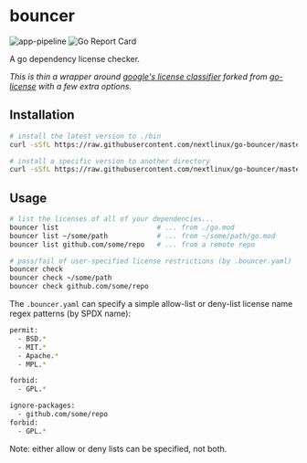 # bouncer

![app-pipeline](https://github.com/nextlinux/go-bouncer/workflows/app-pipeline/badge.svg)
![Go Report Card](https://goreportcard.com/badge/github.com/nextlinux/go-bouncer)

A go dependency license checker.

*This is thin a wrapper around [google's license classifier](https://www.github.com/google/licenseclassifier) forked from [go-license](https://www.github.com/google/go-licenses) with a few extra options.*

## Installation

```bash
# install the latest version to ./bin
curl -sSfL https://raw.githubusercontent.com/nextlinux/go-bouncer/master/bouncer.sh | sh 

# install a specific version to another directory
curl -sSfL https://raw.githubusercontent.com/nextlinux/go-bouncer/master/bouncer.sh | sh -s -- -b ./path/to/bin v1.26.0
```

## Usage

```bash
# list the licenses of all of your dependencies...
bouncer list                        # ... from ./go.mod
bouncer list ~/some/path            # ... from ~/some/path/go.mod
bouncer list github.com/some/repo   # ... from a remote repo

# pass/fail of user-specified license restrictions (by .bouncer.yaml)
bouncer check
bouncer check ~/some/path
bouncer check github.com/some/repo
```

The `.bouncer.yaml` can specify a simple allow-list or deny-list license name regex patterns (by SPDX name):

```bash
permit:
  - BSD.*
  - MIT.*
  - Apache.*
  - MPL.*
```

```bash
forbid:
  - GPL.*
```

```bash
ignore-packages:
  - github.com/some/repo
forbid:
  - GPL.*
```

Note: either allow or deny lists can be specified, not both.
